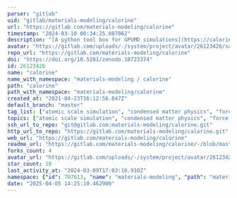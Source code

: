 ```yaml
---
parser: "gitlab"
uid: "gitlab/materials-modeling/calorine"
url: "https://gitlab.com/materials-modeling/calorine"
timestamp: "2024-03-10 00:34:25.087062"
description: "[A python tool box for GPUMD simulations](https://calorine.materialsmodeling.org/)"
avatar: "https://gitlab.com/uploads/-/system/project/avatar/26123426/salamander.png"
repo_url: "https://gitlab.com/materials-modeling/calorine"
doi: "https://doi.org/10.5281/zenodo.10723374"
id: 26123426
name: "calorine"
name_with_namespace: "materials-modeling / calorine"
path: "calorine"
path_with_namespace: "materials-modeling/calorine"
created_at: "2021-04-23T16:12:56.047Z"
default_branch: "master"
tag_list: ["atomic scale simulation", "condensed matter physics", "force constants", "gpumd", "hiphive", "machine learning potentials", "molecular dynamics", "neural network potentials", "phonons", "physics", "python", "thermal conductivity", "thermal transport"]
topics: ["atomic scale simulation", "condensed matter physics", "force constants", "gpumd", "hiphive", "machine learning potentials", "molecular dynamics", "neural network potentials", "phonons", "physics", "python", "thermal conductivity", "thermal transport"]
ssh_url_to_repo: "git@gitlab.com:materials-modeling/calorine.git"
http_url_to_repo: "https://gitlab.com/materials-modeling/calorine.git"
web_url: "https://gitlab.com/materials-modeling/calorine"
readme_url: "https://gitlab.com/materials-modeling/calorine/-/blob/master/README.rst"
forks_count: 4
avatar_url: "https://gitlab.com/uploads/-/system/project/avatar/26123426/salamander.png"
star_count: 10
last_activity_at: "2024-03-09T17:03:16.910Z"
namespace: {"id": 707613, "name": "materials-modeling", "path": "materials-modeling", "kind": "group", "full_path": "materials-modeling", "parent_id": null, "avatar_url": "/uploads/-/system/group/avatar/707613/CBM_Logo.svg.png", "web_url": "https://gitlab.com/groups/materials-modeling"}
date: "2025-04-05 14:25:10.462900"
---
```

